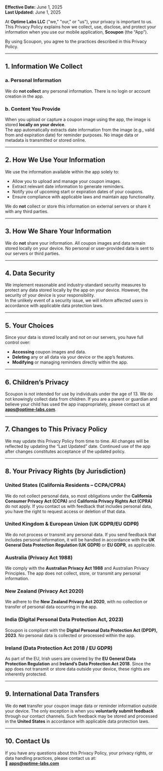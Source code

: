 **Effective Date:** June 1, 2025  
**Last Updated:** June 1, 2025

At **Optime Labs LLC** ("we," "our," or "us"), your privacy is important to us. This Privacy Policy explains how we collect, use, disclose, and protect your information when you use our mobile application, **Scoupon** (the “App”).

By using Scoupon, you agree to the practices described in this Privacy Policy.

---

## 1. Information We Collect

### a. Personal Information  
We do **not collect** any personal information. There is no login or account creation in the app.

### b. Content You Provide  
When you upload or capture a coupon image using the app, the image is stored **locally on your device**.  
The app automatically extracts date information from the image (e.g., valid from and expiration date) for reminder purposes. No image data or metadata is transmitted or stored online.

---

## 2. How We Use Your Information

We use the information available within the app solely to:

- Allow you to upload and manage your coupon images.
- Extract relevant date information to generate reminders.
- Notify you of upcoming start or expiration dates of your coupons.
- Ensure compliance with applicable laws and maintain app functionality.

We do **not** collect or store this information on external servers or share it with any third parties.

---

## 3. How We Share Your Information

We do **not** share your information. All coupon images and data remain stored locally on your device. No personal or user-provided data is sent to our servers or third parties.

---

## 4. Data Security

We implement reasonable and industry-standard security measures to protect any data stored locally by the app on your device. However, the security of your device is your responsibility.  
In the unlikely event of a security issue, we will inform affected users in accordance with applicable data protection laws.

---

## 5. Your Choices

Since your data is stored locally and not on our servers, you have full control over:

- **Accessing** coupon images and data.
- **Deleting** any or all data via your device or the app’s features.
- **Modifying** or managing reminders directly within the app.

---

## 6. Children’s Privacy

Scoupon is not intended for use by individuals under the age of 13. We do not knowingly collect data from children. If you are a parent or guardian and believe your child has used the app inappropriately, please contact us at **apps@optime-labs.com**.

---

## 7. Changes to This Privacy Policy

We may update this Privacy Policy from time to time. All changes will be reflected by updating the “Last Updated” date. Continued use of the app after changes constitutes acceptance of the updated policy.

---

## 8. Your Privacy Rights (by Jurisdiction)

### United States (California Residents – CCPA/CPRA)  
We do not collect personal data, so most obligations under the **California Consumer Privacy Act (CCPA)** and **California Privacy Rights Act (CPRA)** do not apply. If you contact us with feedback that includes personal data, you have the right to request access or deletion of that data.

### United Kingdom & European Union (UK GDPR/EU GDPR)  
We do not process or transmit any personal data. If you send feedback that includes personal information, it will be handled in accordance with the **UK General Data Protection Regulation (UK GDPR)** or **EU GDPR**, as applicable.

### Australia (Privacy Act 1988)  
We comply with the **Australian Privacy Act 1988** and Australian Privacy Principles. The app does not collect, store, or transmit any personal information.

### New Zealand (Privacy Act 2020)  
We adhere to the **New Zealand Privacy Act 2020**, with no collection or transfer of personal data occurring in the app.

### India (Digital Personal Data Protection Act, 2023)  
Scoupon is compliant with the **Digital Personal Data Protection Act (DPDP), 2023**. No personal data is collected or processed within the app.

### Ireland (Data Protection Act 2018 / EU GDPR)  
As part of the EU, Irish users are covered by the **EU General Data Protection Regulation** and **Ireland’s Data Protection Act 2018**. Since the app does not transmit or store data outside your device, these rights are inherently protected.

---

## 9. International Data Transfers

We do **not** transfer your coupon image data or reminder information outside your device. The only exception is when you **voluntarily submit feedback** through our contact channels. Such feedback may be stored and processed in the **United States** in accordance with applicable data protection laws.

---

## 10. Contact Us

If you have any questions about this Privacy Policy, your privacy rights, or data handling practices, please contact us at:  
📧 **apps@optime-labs.com**
